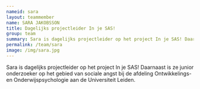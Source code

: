 ```yaml
---
nameid: sara
layout: teammember
name: SARA JAKOBSSON
title: Dagelijks projectleider In je SAS!
group: team
summary: Sara is dagelijks projectleider op het project In je SAS! Daarnaast is ze junior onderzoeker op het gebied van sociale angst bij de afdeling Ontwikkelings- en Onderwijspsychologie aan de Universiteit Leiden.
permalink: /team/sara
image: /img/sara.jpg
---
```


Sara is dagelijks projectleider op het project In je SAS! Daarnaast is ze junior onderzoeker op het gebied van sociale angst bij de afdeling Ontwikkelings- en Onderwijspsychologie aan de Universiteit Leiden.
